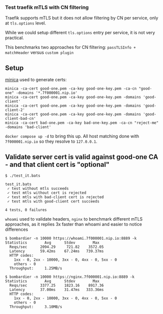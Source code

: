 ### Test traefik mTLS with CN filtering

Traefik supports mTLS but it does not allow filtering by CN per service, only at `tls.options` level.

While we could setup different `tls.options` entry per service, it is not very practical.

This benchmarks two approaches for CN filtering: `passTLSInfo + matchHeader` versus `custom plugin`

## Setup

[minica](https://github.com/fopina/minica/releases/tag/v1.0.2-1) used to generate certs:

```
minica -ca-cert good-one.pem -ca-key good-one-key.pem -ca-cn "good-one" -domains '*.7f000001.nip.io'
minica -ca-cert good-one.pem -ca-key good-one-key.pem -domains 'good-client'
minica -ca-cert good-one.pem -ca-key good-one-key.pem -domains 'good-client-2'
minica -ca-cert good-one.pem -ca-key good-one-key.pem -domains 'good-client-bad-cn'
minica -ca-cert bad-one.pem -ca-key bad-one-key.pem -ca-cn "reject-me" -domains 'bad-client'
```

`docker compose up -d` to bring this up. All host matching done with `7f000001.nip.io` so they resolve to `127.0.0.1`.

## Validate server cert is valid against good-one CA - and that client cert is "optional"

```
$ ./test_it.bats

test_it.bats
 ✓ test without mtls succeeds
 ✓ test mtls without cert is rejected
 ✓ test mtls with bad-client cert is rejected
 ✓ test mtls with good-client cert succeeds

4 tests, 0 failures
```

`whoami` used to validate headers, `nginx` to benchmark different mTLS approaches, as it replies 3x faster than whoami and easier to notice differences

```
$ bombardier -n 10000 https://whoami.7f000001.nip.io:8889 -k   
Statistics        Avg      Stdev        Max
  Reqs/sec      2094.29     721.82    3572.05
  Latency       59.42ms    67.24ms   739.37ms
  HTTP codes:
    1xx - 0, 2xx - 10000, 3xx - 0, 4xx - 0, 5xx - 0
    others - 0
  Throughput:     1.25MB/s

$ bombardier -n 10000 https://nginx.7f000001.nip.io:8889 -k
Statistics        Avg      Stdev        Max
  Reqs/sec      3377.25    1823.16    8917.36
  Latency       37.00ms    31.47ms   333.36ms
  HTTP codes:
    1xx - 0, 2xx - 10000, 3xx - 0, 4xx - 0, 5xx - 0
    others - 0
  Throughput:     3.10MB/s
```
